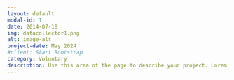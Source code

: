 ```yaml
---
layout: default
modal-id: 1
date: 2014-07-18
img: datacollector1.png
alt: image-alt
project-date: May 2024
#client: Start Bootstrap
category: Voluntary
description: Use this area of the page to describe your project. Lorem ipsum dolor sit amet, consectetur adipisicing elit. Mollitia neque assumenda ipsam nihil, molestias magnam, recusandae quos quis inventore quisquam velit asperiores, vitae? Reprehenderit soluta, eos quod consequuntur itaque. Nam.
---
```

